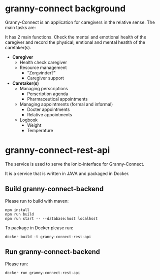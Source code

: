 # granny-connect background

Granny-Connect is an application for caregivers in the relative sense. The main tasks are:

It has 2 main functions. Check the mental and emotional health of the caregiver and record the physical, emtional and mental heatlth of the caretaker(s).

 * **Caregiver**
   * Health check caregiver
   * Resource management
     * "Zorgvinder?"
     * Caregiver support
 * **Caretaker(s)**
   * Managing perscriptions
     * Perscription agenda
     * Pharmaceutical appointments
   * Managing appointments (formal and informal)
     * Docter appointments
     * Relative appointments
   * Logbook
     * Weight
     * Temperature

# granny-connect-rest-api
The service is used to serve the ionic-interface for Granny-Connect.

It is a service that is written in JAVA and packaged in Docker.


## Build granny-connect-backend

Please run to build with maven:

 `npm install`  
 `npm run build`  
 `npm run start -- --database:host localhost`  

To package in Docker please run:

```docker build -t granny-connect-rest-api```

## Run granny-connect-backend

Please run:

```docker run granny-connect-rest-api```
